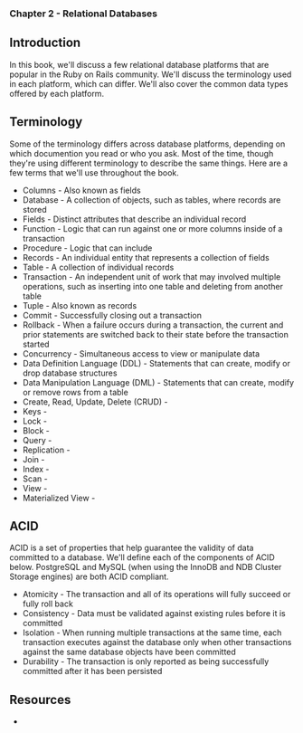 ### Chapter 2 - Relational Databases

## Introduction

In this book, we'll discuss a few relational database platforms that are popular in the Ruby on Rails community. We'll discuss the terminology used in each platform, which can differ. We'll also cover the common data types offered by each platform.

## Terminology

Some of the terminology differs across database platforms, depending on which documention you read or who you ask. Most of the time, though they're using different terminology to describe the same things. Here are a few terms that we'll use throughout the book.

* Columns - Also known as fields
* Database - A collection of objects, such as tables, where records are stored
* Fields - Distinct attributes that describe an individual record
* Function - Logic that can run against one or more columns inside of a transaction
* Procedure - Logic that can include 
* Records - An individual entity that represents a collection of fields
* Table - A collection of individual records
* Transaction - An independent unit of work that may involved multiple operations, such as inserting into one table and deleting from another table
* Tuple - Also known as records
* Commit - Successfully closing out a transaction
* Rollback - When a failure occurs during a transaction, the current and prior statements are switched back to their state before the transaction started
* Concurrency - Simultaneous access to view or manipulate data
* Data Definition Language (DDL) - Statements that can create, modify or drop database structures
* Data Manipulation Language (DML) - Statements that can create, modify or remove rows from a table
* Create, Read, Update, Delete (CRUD) - 
* Keys - 
* Lock - 
* Block - 
* Query - 
* Replication - 
* Join - 
* Index - 
* Scan - 
* View - 
* Materialized View - 

## ACID

ACID is a set of properties that help guarantee the validity of data committed to a database. We'll define each of the components of ACID below. PostgreSQL and MySQL (when using the InnoDB and NDB Cluster Storage engines) are both ACID compliant.

* Atomicity - The transaction and all of its operations will fully succeed or fully roll back
* Consistency - Data must be validated against existing rules before it is committed
* Isolation - When running multiple transactions at the same time, each transaction executes against the database only when other transactions against the same database objects have been committed
* Durability - The transaction is only reported as being successfully committed after it has been persisted

## Resources

* 
